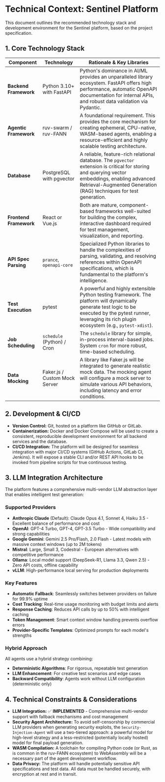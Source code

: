 # Technical Context: Sentinel Platform

This document outlines the recommended technology stack and development environment for the Sentinel platform, based on the project specification.

## 1. Core Technology Stack

| Component              | Technology                        | Rationale & Key Libraries                                                                                                                                                                                          |
| ---------------------- | --------------------------------- | ------------------------------------------------------------------------------------------------------------------------------------------------------------------------------------------------------------------ |
| **Backend Framework**  | Python 3.10+ with FastAPI         | Python's dominance in AI/ML provides an unparalleled library ecosystem. FastAPI offers high performance, automatic OpenAPI documentation for internal APIs, and robust data validation via Pydantic.                 |
| **Agentic Framework**  | ruv-swarm / ruv-FANN              | A foundational requirement. This provides the core mechanism for creating ephemeral, CPU-native, WASM-based agents, enabling a resource-efficient and highly scalable testing architecture.                        |
| **Database**           | PostgreSQL with pgvector          | A reliable, feature-rich relational database. The `pgvector` extension is critical for storing and querying vector embeddings, enabling advanced Retrieval-Augmented Generation (RAG) techniques for test generation. |
| **Frontend Framework** | React or Vue.js                   | Both are mature, component-based frameworks well-suited for building the complex, interactive dashboard required for test management, visualization, and reporting.                                                 |
| **API Spec Parsing**   | `prance`, `openapi-core`          | Specialized Python libraries to handle the complexities of parsing, validating, and resolving references within OpenAPI specifications, which is fundamental to the platform's intelligence.                       |
| **Test Execution**     | pytest                            | A powerful and highly extensible Python testing framework. The platform will dynamically generate test logic to be executed by the pytest runner, leveraging its rich plugin ecosystem (e.g., `pytest-xdist`).   |
| **Job Scheduling**     | `schedule` (Python) / Cron        | The `schedule` library for simple, in-process interval-based jobs. System `cron` for more robust, time-based scheduling.                                                                                         |
| **Data Mocking**       | Faker.js / Custom Mock Server     | A library like Faker.js will be integrated to generate realistic mock data. The mocking agent will configure a mock server to simulate various API behaviors, including latency and error conditions.           |

## 2. Development & CI/CD

- **Version Control:** Git, hosted on a platform like GitHub or GitLab.
- **Containerization:** Docker and Docker Compose will be used to create a consistent, reproducible development environment for all backend services and the database.
- **CI/CD Integration:** The platform will be designed for seamless integration with major CI/CD systems (GitHub Actions, GitLab CI, Jenkins). It will expose a stable CLI and/or REST API hooks to be invoked from pipeline scripts for true continuous testing.

## 3. LLM Integration Architecture

The platform features a comprehensive multi-vendor LLM abstraction layer that enables intelligent test generation:

### Supported Providers
- **Anthropic Claude** (Default): Claude Opus 4.1, Sonnet 4, Haiku 3.5 - Excellent balance of performance and cost
- **OpenAI**: GPT-4 Turbo, GPT-4, GPT-3.5 Turbo - Wide compatibility and strong capabilities
- **Google Gemini**: Gemini 2.5 Pro/Flash, 2.0 Flash - Latest models with massive context windows (up to 2M tokens)
- **Mistral**: Large, Small 3, Codestral - European alternatives with competitive performance
- **Ollama**: Local model support (DeepSeek-R1, Llama 3.3, Qwen 2.5) - Zero API costs, offline capability
- **vLLM**: High-performance local serving for production deployments

### Key Features
- **Automatic Fallback**: Seamlessly switches between providers on failure for 99.9% uptime
- **Cost Tracking**: Real-time usage monitoring with budget limits and alerts
- **Response Caching**: Reduces API calls by up to 50% with intelligent caching
- **Token Management**: Smart context window handling prevents overflow errors
- **Provider-Specific Templates**: Optimized prompts for each model's strengths

### Hybrid Approach
All agents use a hybrid strategy combining:
- **Deterministic Algorithms**: For rigorous, repeatable test generation
- **LLM Enhancement**: For creative test scenarios and edge cases
- **Backward Compatibility**: Agents work without LLM configuration (deterministic only)

## 4. Technical Constraints & Considerations

- **LLM Integration:** ✅ **IMPLEMENTED** - Comprehensive multi-vendor support with fallback mechanisms and cost management
- **Security Agent Architecture:** To avoid self-censorship by commercial LLM providers when generating security exploits, the `Security-Injection-Agent` will use a two-tiered approach: a powerful model for high-level strategy and a less-restricted (potentially locally hosted) model for final payload generation.
- **WASM Compilation:** A toolchain for compiling Python code (or Rust, as is common in the ruv-FANN ecosystem) to WebAssembly will be a necessary part of the agent development workflow.
- **Data Privacy:** The platform will handle potentially sensitive API specifications and test data. All data must be handled securely, with encryption at rest and in transit.
